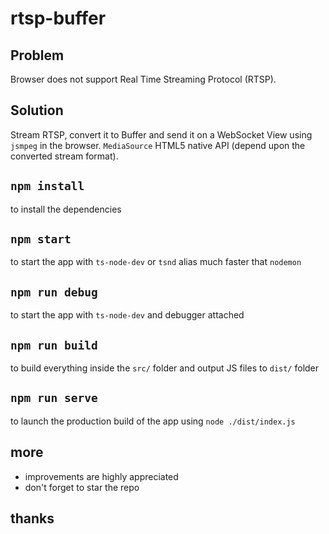# rtsp-buffer

## Problem

Browser does not support Real Time Streaming Protocol (RTSP).

## Solution

Stream RTSP, convert it to Buffer and send it on a WebSocket
View using `jsmpeg` in the browser. `MediaSource` HTML5 native API (depend upon the converted stream format).

## `npm install`

to install the dependencies

## `npm start`

to start the app with `ts-node-dev` or `tsnd` alias
much faster that `nodemon`

## `npm run debug`

to start the app with `ts-node-dev` and debugger attached

## `npm run build`

to build everything inside the `src/` folder and output JS files to `dist/` folder

## `npm run serve`

to launch the production build of the app using `node ./dist/index.js`

## more

- improvements are highly appreciated
- don't forget to star the repo

## thanks
